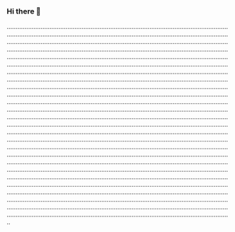 ### Hi there 👋

..........................................................................................................................................................................................................................................................................................................................................................................................................................................................................................................................................................................................................................................................................................................................................................................................................................................................................................................................................................................................................................................................................................................................................................................................................................................................................................................................................................................................................................................................................................................................................................................................................................................................................................................................................................................................................................................................................................................................................................................................................................................................................................................................................................................................................................................................................................................................................................................................................................................................................................................................................................................................................................................................................................................................................................................................................................................................................................................................................................................................................................................................................................................................................................................................................................................................................................................................................................